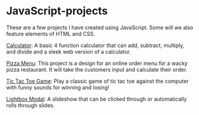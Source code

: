 # JavaScript-projects
These are a few projects I have created using JavaScript. Some will we also feature elements of HTML and CSS.



[Calculator](https://github.com/clcar23/JavaScript-projects/tree/main/Calculator): A basic 4 function calculator that can add, subtract, multiply, and divide and a sleek web version of a calculator.


[Pizza Menu](https://github.com/clcar23/JavaScript-projects/tree/main/Pizza_Project): This project is a design for an online order menu for a wacky pizza restaurant. It will take the customers input and calculate their order.


[Tic Tac Toe Game](https://github.com/clcar23/JavaScript-projects/tree/main/TicTacToe): Play a classic game of tic tac toe against the computer with funny sounds for winning and losing!


[Lightbox Modal](https://github.com/clcar23/JavaScript-projects/tree/main/Lightbox_Modal): A slideshow that can be clicked through or automatically rolls through slides.
